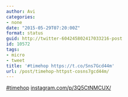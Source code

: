 ```yaml
---
author: Avi
categories:
- none
date: "2015-05-29T07:20:00Z"
format: status
guid: http://twitter-604245802417033216-post
id: 10572
tags:
- micro
- tweet
title: '#timehop https://t.co/Sns7Gcd44m'
url: /post/timehop-httpst-cosns7gcd44m/
---
```

[#timehop](http://twitter.com/search?q=%23timehop) [instagram.com/p/3Q5CtNMCUX/](https://instagram.com/p/3Q5CtNMCUX/)